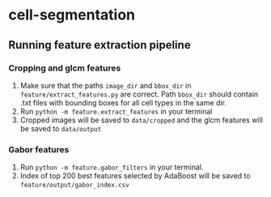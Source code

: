 # cell-segmentation

## Running feature extraction pipeline

### Cropping and glcm features
1. Make sure that the paths `image_dir` and `bbox_dir` in `feature/extract_features.py` are correct. Path `bbox_dir` should contain .txt files with bounding boxes for all cell types in the same dir.
2. Run `python -m feature.extract_features` in your terminal
3. Cropped images will be saved to `data/cropped` and the glcm features will be saved to `data/output`

### Gabor features
1. Run `python -m feature.gabor_filters` in your terminal.
2. Index of top 200 best features selected by AdaBoost will be saved to `feature/output/gabor_index.csv`
